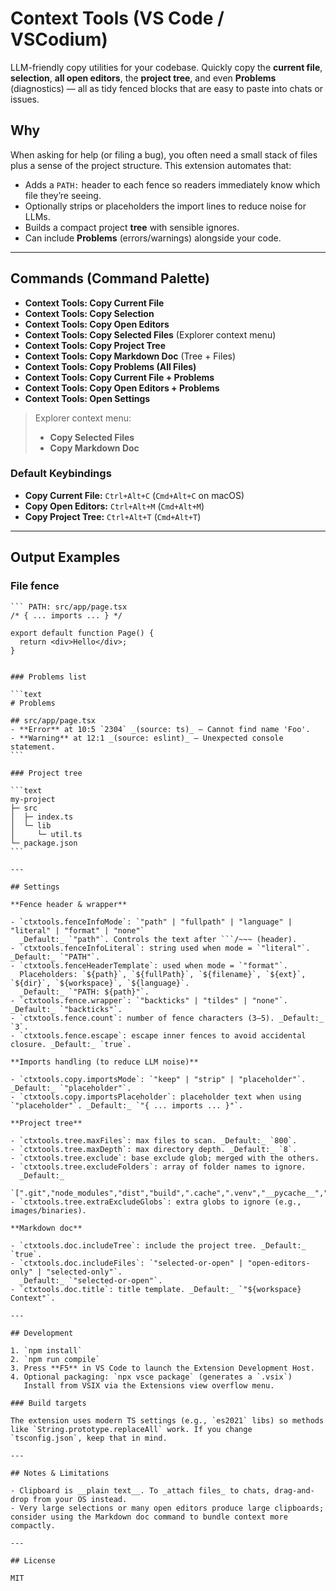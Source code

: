 # Context Tools (VS Code / VSCodium)

LLM-friendly copy utilities for your codebase. Quickly copy the **current file**, **selection**, **all open editors**, the **project tree**, and even **Problems** (diagnostics) — all as tidy fenced blocks that are easy to paste into chats or issues.

## Why

When asking for help (or filing a bug), you often need a small stack of files plus a sense of the project structure. This extension automates that:

- Adds a `PATH:` header to each fence so readers immediately know which file they’re seeing.
- Optionally strips or placeholders the import lines to reduce noise for LLMs.
- Builds a compact project **tree** with sensible ignores.
- Can include **Problems** (errors/warnings) alongside your code.

---

## Commands (Command Palette)

- **Context Tools: Copy Current File**
- **Context Tools: Copy Selection**
- **Context Tools: Copy Open Editors**
- **Context Tools: Copy Selected Files** (Explorer context menu)
- **Context Tools: Copy Project Tree**
- **Context Tools: Copy Markdown Doc** (Tree + Files)
- **Context Tools: Copy Problems (All Files)**
- **Context Tools: Copy Current File + Problems**
- **Context Tools: Copy Open Editors + Problems**
- **Context Tools: Open Settings**

> Explorer context menu:
>
> - **Copy Selected Files**
> - **Copy Markdown Doc**

### Default Keybindings

- **Copy Current File:** `Ctrl+Alt+C` (`Cmd+Alt+C` on macOS)
- **Copy Open Editors:** `Ctrl+Alt+M` (`Cmd+Alt+M`)
- **Copy Project Tree:** `Ctrl+Alt+T` (`Cmd+Alt+T`)

---

## Output Examples

### File fence

````text
``` PATH: src/app/page.tsx
/* { ... imports ... } */

export default function Page() {
  return <div>Hello</div>;
}


### Problems list

```text
# Problems

## src/app/page.tsx
- **Error** at 10:5 `2304` _(source: ts)_ — Cannot find name 'Foo'.
- **Warning** at 12:1 _(source: eslint)_ — Unexpected console statement.
```

### Project tree

```text
my-project
├─ src
│  ├─ index.ts
│  └─ lib
│     └─ util.ts
└─ package.json
```

---

## Settings

**Fence header & wrapper**

- `ctxtools.fenceInfoMode`: `"path" | "fullpath" | "language" | "literal" | "format" | "none"`  
  _Default:_ `"path"`. Controls the text after ```/~~~ (header).
- `ctxtools.fenceInfoLiteral`: string used when mode = `"literal"`. _Default:_ `"PATH"`.
- `ctxtools.fenceHeaderTemplate`: used when mode = `"format"`.  
  Placeholders: `${path}`, `${fullPath}`, `${filename}`, `${ext}`, `${dir}`, `${workspace}`, `${language}`.  
  _Default:_ `"PATH: ${path}"`.
- `ctxtools.fence.wrapper`: `"backticks" | "tildes" | "none"`. _Default:_ `"backticks"`.
- `ctxtools.fence.count`: number of fence characters (3–5). _Default:_ `3`.
- `ctxtools.fence.escape`: escape inner fences to avoid accidental closure. _Default:_ `true`.

**Imports handling (to reduce LLM noise)**

- `ctxtools.copy.importsMode`: `"keep" | "strip" | "placeholder"`. _Default:_ `"placeholder"`.
- `ctxtools.copy.importsPlaceholder`: placeholder text when using `"placeholder"`. _Default:_ `"{ ... imports ... }"`.

**Project tree**

- `ctxtools.tree.maxFiles`: max files to scan. _Default:_ `800`.
- `ctxtools.tree.maxDepth`: max directory depth. _Default:_ `8`.
- `ctxtools.tree.exclude`: base exclude glob; merged with the others.
- `ctxtools.tree.excludeFolders`: array of folder names to ignore.  
  _Default:_  
  `[".git","node_modules","dist","build",".cache",".venv","__pycache__",".idea",".vscode","coverage",".pytest_cache",".mypy_cache","out","target",".next",".turbo"]`
- `ctxtools.tree.extraExcludeGlobs`: extra globs to ignore (e.g., images/binaries).

**Markdown doc**

- `ctxtools.doc.includeTree`: include the project tree. _Default:_ `true`.
- `ctxtools.doc.includeFiles`: `"selected-or-open" | "open-editors-only" | "selected-only"`.  
  _Default:_ `"selected-or-open"`.
- `ctxtools.doc.title`: title template. _Default:_ `"${workspace} Context"`.

---

## Development

1. `npm install`
2. `npm run compile`
3. Press **F5** in VS Code to launch the Extension Development Host.
4. Optional packaging: `npx vsce package` (generates a `.vsix`)  
   Install from VSIX via the Extensions view overflow menu.

### Build targets

The extension uses modern TS settings (e.g., `es2021` libs) so methods like `String.prototype.replaceAll` work. If you change `tsconfig.json`, keep that in mind.

---

## Notes & Limitations

- Clipboard is __plain text__. To _attach files_ to chats, drag-and-drop from your OS instead.
- Very large selections or many open editors produce large clipboards; consider using the Markdown doc command to bundle context more compactly.

---

## License

MIT
